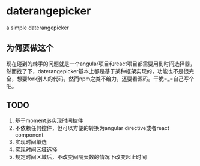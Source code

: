 # daterangepicker
a simple daterangepicker

## 为何要做这个
现在碰到的棘手的问题就是一个angular项目和react项目都需要用到时间选择器，然而找了下，daterangepicker基本上都是基于某种框架实现的，功能也不是很完全，想要fork别人的代码，然而npm之类不给力，还要看源码。干脆=_=自己写个吧。

## TODO
1. 基于moment.js实现时间控件
2. 不依赖任何控件，但可以方便的转换为angular directive或者react component
3. 实现时间单选
4. 实现时间区域选择
5. 规定时间区域后，不改变间隔天数的情况下改变起止时间
